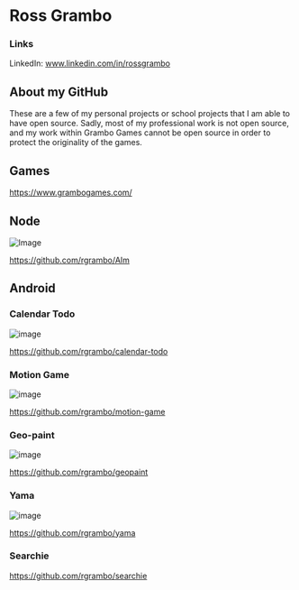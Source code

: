 # Ross Grambo
### Links
LinkedIn: www.linkedin.com/in/rossgrambo

## About my GitHub
These are a few of my personal projects or school projects that I am able to have open source. Sadly, most of my professional work is not open source, and my work within Grambo Games cannot be open source in order to protect the originality of the games.

## Games
https://www.grambogames.com/

## Node
![Image](https://imgur.com/tkml1KI.gif)

https://github.com/rgrambo/AIm

## Android
### Calendar Todo
![image](http://i.imgur.com/3zfqlNj.gif)

https://github.com/rgrambo/calendar-todo

### Motion Game
![image](http://i.imgur.com/IaTcyl5.gif)

https://github.com/rgrambo/motion-game

### Geo-paint
![image](https://s27.postimg.org/861y2gtbn/geo-paint.png)

https://github.com/rgrambo/geopaint

### Yama
![image](https://s11.postimg.org/wqmu7y3nn/yama.png)

https://github.com/rgrambo/yama


### Searchie
https://github.com/rgrambo/searchie
